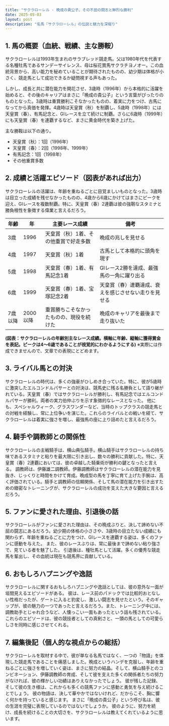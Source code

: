 ```yaml
---
title: "サクラローレル - 晩成の貴公子、その不屈の闘志と鮮烈な勝利"
date: 2025-05-03
layout: post
description: "名馬『サクラローレル』の伝説と魅力を深堀り"
---
```


## 1. 馬の概要（血統、戦績、主な勝鞍）

サクラローレルは1993年生まれのサラブレッド競走馬。父は1980年代を代表する名種牡馬であるサンデーサイレンス、母は桜花賞馬サクラチヨノオー。この血統背景から、高い能力を秘めていることが期待されたものの、幼少期は体格が小さく、競走馬として成功できるか疑問視する声もあった。

しかし、成長と共に潜在能力を開花させ、3歳時（1996年）から本格的に活躍を始めると、その後のキャリアはまさに「晩成の貴公子」という言葉がぴったりのものとなった。3歳時は重賞勝利こそなかったものの、着実に力をつけ、古馬になってから真価を発揮。4歳時は天皇賞（秋）を制覇し、5歳時（1998年）には天皇賞（春）、有馬記念と、GIレースを立て続けに制覇。さらに6歳時（1999年）にも天皇賞（春）を連覇するなど、まさに黄金時代を築き上げた。

主な勝鞍は以下の通り。

* 天皇賞（秋）：1回（1996年）
* 天皇賞（春）：2回（1998年、1999年）
* 有馬記念：1回（1998年）
* その他重賞多数


## 2. 成績と活躍エピソード（図表があれば出力）

サクラローレルの活躍は、年齢を重ねるごとに目覚ましいものとなった。3歳時は目立った成績を残せなかったものの、4歳から6歳にかけてはまさにピークを迎え、GIレースを複数制覇。特に、天皇賞（春）2連覇は彼の強靭なスタミナと勝負根性を象徴する偉業と言えるだろう。

| 年齢 | 年  | 主要レース成績                               | 備考                                                                     |
|------|-----|-----------------------------------------------|--------------------------------------------------------------------------|
| 3歳  | 1996 | 天皇賞（秋）1着、その他重賞で好走多数          | 晩成の兆しを見せる                                                       |
| 4歳  | 1997 | 天皇賞（秋）1着                               | 古馬として本格的に頭角を現す                                           |
| 5歳  | 1998 | 天皇賞（春）1着、有馬記念1着                   | GIレース2勝を達成、最強馬の一角に躍り出る                               |
| 6歳  | 1999 | 天皇賞（春）1着、宝塚記念2着                  | 天皇賞（春）連覇達成、衰えを感じさせない走りを見せる                     |
| 7歳以降 | 2000以降 | 重賞勝ちこそなかったものの、現役を続けた | 晩成のキャリアを最後まで走り抜いた                                     |

**(図表：サクラローレルの年齢別主なレース成績。横軸に年齢、縦軸に獲得賞金を表記。ピークは4～6歳であることが視覚的にわかるようにする)**  ※実際には作成できませんので、文章での表現にとどめます。


## 3. ライバル馬との対決

サクラローレルの時代は、多くの強豪がひしめき合っていた。特に、彼が5歳時に激突したエルコンドルパサーとの対決は、競馬史に残る名勝負として語り継がれている。天皇賞（春）ではサクラローレルが勝利し、有馬記念ではエルコンドルパサーが勝利。両者の実力伯仲ぶりを示す象徴的なレースとなった。  他にも、スペシャルウィーク、グラスワンダーなど、当時のトップクラスの競走馬との対戦を経験し、常に上位争いを演じた。これらのライバルとの戦いを経て、サクラローレルは着実に強さを増し、最強馬の座に上り詰めたと言えるだろう。


## 4. 騎手や調教師との関係性

サクラローレルの主戦騎手は、横山典弘騎手。横山騎手はサクラローレルの持ち味であるスタミナと粘りを最大限に引き出し、数々の勝利に貢献した。特に、天皇賞（春）2連覇においては、彼の卓越した騎乗術が勝利の鍵となったと言える。  調教師は、伊藤雄二調教師。伊藤調教師はサクラローレルの潜在能力を見抜き、じっくりと時間をかけて育成。晩成型の馬を丁寧に育て上げた手腕は、高く評価されている。騎手と調教師の信頼関係、そして馬の潜在能力を引き出すための緻密なトレーニングが、サクラローレルの成功を支えた大きな要因と言えるだろう。


## 5. ファンに愛された理由、引退後の話

サクラローレルがファンに愛された理由は、その晩成ぶりと、決して諦めない不屈の闘志にあるだろう。幼少期の体格の小ささや、3歳時の目立たない成績にも関わらず、年齢を重ねるごとに力をつけ、GIレースを連覇する姿は、多くのファンに感動を与えた。  また、彼のレースぶりは、常に最後まで諦めない粘り強さで、見ている者を魅了した。  引退後は、種牡馬として活躍。多くの優秀な競走馬を輩出し、その血統は現在も競馬界に貢献している。


## 6. おもしろハプニングや逸話

サクラローレルに関するおもしろハプニングや逸話としては、彼の意外な一面が垣間見えるエピソードがある。  彼は、レース前のパドックでは比較的おとなしい性格だったが、ゲートに入ると豹変し、激しい闘志を見せたという。そのギャップが、彼の魅力の一つであったと言えるだろう。また、トレーニング中には、調教助手とじゃれ合うなど、人懐っこい一面もあったという話も残されている。これらのエピソードは、彼の競技者としての真剣さと、一頭の馬としての可愛らしさを同時に感じさせてくれる。


## 7. 編集後記（個人的な視点からの総括）

サクラローレルを取材する中で、彼が単なる名馬ではなく、一つの「物語」を体現した競走馬であることを痛感しました。晩成というハンデを克服し、年齢を重ねるごとに強さを増していく姿は、まさに努力の結晶。そして、横山騎手とのコンビネーション、伊藤調教師の育成、そして彼を支えた多くの関係者たちの努力がなければ、彼の輝かしい功績はありえなかったでしょう。  彼が残した記録、そして彼の生き様は、これからも多くの競馬ファンに感動と勇気を与え続けることでしょう。  彼の物語は、決して華やかではないけれど、だからこそ、胸に響く何かを持っていると感じます。  まさに「晩成の貴公子」という呼び名は、彼の生涯を完璧に表現しているのではないでしょうか。  彼のように、努力を続け、成長を続けることの大切さを、サクラローレルは教えてくれているように思います。
